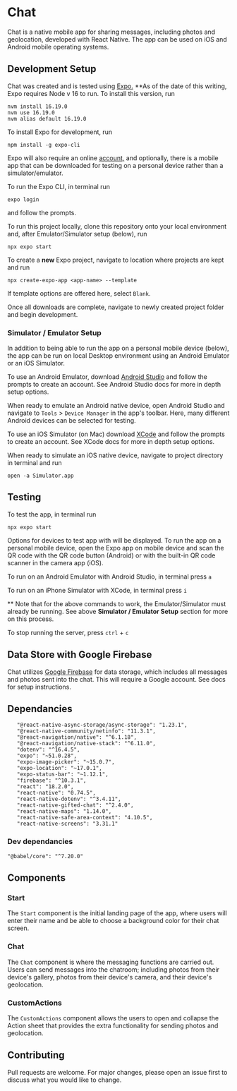 # Chat

Chat is a native mobile app for sharing messages, including photos and geolocation, developed with React Native. The app can be used on iOS and Android mobile operating systems.



## Development Setup
Chat was created and is tested using [Expo.](https://expo.dev/) **As of the date of this writing, Expo requires Node v 16 to run. To install this version, run 
``` 
nvm install 16.19.0
nvm use 16.19.0
nvm alias default 16.19.0
```

To install Expo for development, run 
```
npm install -g expo-cli
```
Expo will also require an online [account,](https://expo.dev/signup) and optionally, there is a mobile app that can be downloaded for testing on a personal device rather than a simulator/emulator.

To run the Expo CLI, in terminal run
```
expo login
``` 
and follow the prompts.

To run this project locally, clone this repository onto your local environment and, after Emulator/Simulator setup (below), run 
```
npx expo start
```

To create a **new** Expo project, navigate to location where projects are kept and run
```
npx create-expo-app <app-name> --template
```
If template options are offered here, select ```Blank```.

Once all downloads are complete, navigate to newly created project folder and begin development.

### Simulator / Emulator Setup
In addition to being able to run the app on a personal mobile device (below), the app can be run on local Desktop environment using an Android Emulator or an iOS Simulator. 

To use an Android Emulator, download [Android Studio](https://developer.android.com/studio) and follow the prompts to create an account. See Android Studio docs for more in depth setup options.

When ready to emulate an Android native device, open Android Studio and navigate to ```Tools``` > ```Device Manager``` in the app's toolbar. Here, many different Android devices can be selected for testing.

To use an iOS Simulator (on Mac) download [XCode](https://developer.apple.com/xcode/) and follow the prompts to create an account. See XCode docs for more in depth setup options.

When ready to simulate an iOS native device, navigate to project directory in terminal and run 
```
open -a Simulator.app
```


## Testing
To test the app, in terminal run 
```
npx expo start
```

Options for devices to test app with will be displayed. To run the app on a personal mobile device, open the Expo app on mobile device and scan the QR code with the QR code button (Android) or with the built-in QR code scanner in the camera app (iOS).

To run on an Android Emulator with Android Studio, in terminal press ```a```

To run on an iPhone Simulator with XCode, in terminal press ```i```

** Note that for the above commands to work, the Emulator/Simulator must already be running. See above **Simulator / Emulator Setup** section for more on this process.  

To stop running the server, press ```ctrl``` + ```c```

## Data Store with Google Firebase
Chat utilizes [Google Firebase](https://firebase.google.com/) for data storage, which includes all messages and photos sent into the chat. This will require a Google account. See docs for setup instructions. 

## Dependancies
```
   "@react-native-async-storage/async-storage": "1.23.1",
   "@react-native-community/netinfo": "11.3.1",
   "@react-navigation/native": "^6.1.18",
   "@react-navigation/native-stack": "^6.11.0",
   "dotenv": "^16.4.5",
   "expo": "~51.0.28",
   "expo-image-picker": "~15.0.7",
   "expo-location": "~17.0.1",
   "expo-status-bar": "~1.12.1",
   "firebase": "^10.3.1",
   "react": "18.2.0",
   "react-native": "0.74.5",
   "react-native-dotenv": "^3.4.11",
   "react-native-gifted-chat": "^2.4.0",
   "react-native-maps": "1.14.0",
   "react-native-safe-area-context": "4.10.5",
   "react-native-screens": "3.31.1"
```

### Dev dependancies
```
"@babel/core": "^7.20.0"
```
## Components
### Start
The ```Start``` component is the initial landing page of the app, where users will enter their name and be able to choose a background color for their chat screen.
### Chat
The ```Chat``` component is where the messaging functions are carried out. Users can send messages into the chatroom; including photos from their device's gallery, photos from their device's camera, and their device's geolocation.
### CustomActions
The ```CustomActions``` component allows the users to open and collapse the Action sheet that provides the extra functionality for sending photos and geolocation. 


## Contributing

Pull requests are welcome. For major changes, please open an issue first
to discuss what you would like to change.


